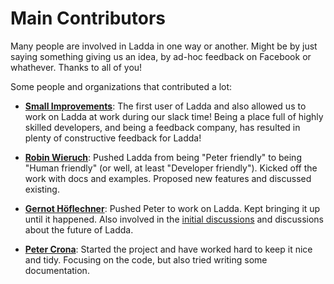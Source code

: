 # Main Contributors
Many people are involved in Ladda in one way or another. Might be by just saying something giving us an idea, by ad-hoc feedback on Facebook or whathever. Thanks to all of you!

Some people and organizations that contributed a lot:
- [**Small Improvements**](https://www.small-improvements.com): The first user of Ladda and also allowed us to work on Ladda at work during our slack time! Being a place full of highly skilled developers, and being a feedback company, has resulted in plenty of constructive feedback for Ladda!

- [**Robin Wieruch**](https://github.com/rwieruch): Pushed Ladda from being "Peter friendly" to being "Human friendly" (or well, at least "Developer friendly"). Kicked off the work with docs and examples. Proposed new features and discussed existing.

- [**Gernot Höflechner**](https://github.com/LFDM/): Pushed Peter to work on Ladda. Kept bringing it up until it happened. Also involved in the [initial discussions](./Introduction.md#background) and discussions about the future of Ladda.

- [**Peter Crona**](https://github.com/petercrona): Started the project and have worked hard to keep it nice and tidy. Focusing on the code, but also tried writing some documentation.
